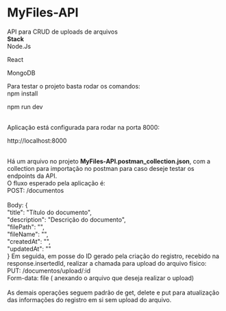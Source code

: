 # MyFiles-API
API para CRUD de uploads de arquivos
<br>
<b>Stack</b>
<br>
Node.Js</p>
<p>   React</p>
<p>   MongoDB</p>

Para testar o projeto basta rodar os comandos:
<br>
npm install</p>
<p>   npm run dev</p>

<br>
Aplicação está configurada para rodar na porta 8000:

<p>   http://localhost:8000</p>
<br>
Há um arquivo no projeto <b>MyFiles-API.postman_collection.json</b>, com a collection para importação no postman para caso deseje testar os endpoints da API.
<br>
O fluxo esperado pela aplicação é:
<br>
  POST: /documentos 
<br>
<br>Body: {
<br>"title": "Título do documento",
<br>"description": "Descrição do documento",
<br>"filePath": "",
<br>"fileName": "",
<br>"createdAt": "",
<br>"updatedAt": ""
<br>}
Em seguida, em posse do ID gerado pela criação do registro, recebido na response.insertedId, realizar a chamada para upload do arquivo físico:
<br>PUT: /documentos/upload/:id
<br>Form-data: file ( anexando o arquivo que deseja realizar o upload)
<br>
<br>
As demais operações seguem padrão de get, delete e put para atualização das informações do registro em si sem upload do arquivo.
